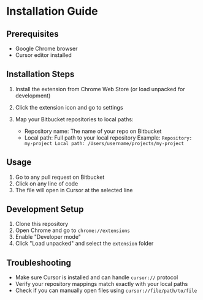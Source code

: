 # Installation Guide

## Prerequisites

- Google Chrome browser
- Cursor editor installed

## Installation Steps

1. Install the extension from Chrome Web Store (or load unpacked for development)

2. Click the extension icon and go to settings

3. Map your Bitbucket repositories to local paths:
   - Repository name: The name of your repo on Bitbucket
   - Local path: Full path to your local repository
     Example: `Repository: my-project
Local path: /Users/username/projects/my-project  `

## Usage

1. Go to any pull request on Bitbucket
2. Click on any line of code
3. The file will open in Cursor at the selected line

## Development Setup

1. Clone this repository
2. Open Chrome and go to `chrome://extensions`
3. Enable "Developer mode"
4. Click "Load unpacked" and select the `extension` folder

## Troubleshooting

- Make sure Cursor is installed and can handle `cursor://` protocol
- Verify your repository mappings match exactly with your local paths
- Check if you can manually open files using `cursor://file/path/to/file`
